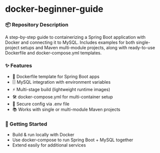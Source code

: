 # docker-beginner-guide

### 📦 Repository Description

A step-by-step guide to containerizing a Spring Boot application with Docker and connecting it to MySQL.
Includes examples for both single-project setups and Maven multi-module projects, along with ready-to-use Dockerfile and docker-compose.yml templates.

### ✨ Features

- 🐳 Dockerfile template for Spring Boot apps
- 🗄️ MySQL integration with environment variables
- ⚡ Multi-stage build (lightweight runtime images)
- 🛠️ docker-compose.yml for multi-container setup
- 🔑 Secure config via .env file
- 📚 Works with single or multi-module Maven projects

### 🚀 Getting Started
- Build & run locally with Docker 
- Use docker-compose to run Spring Boot + MySQL together 
- Extend easily for additional services